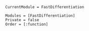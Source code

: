 ```@meta
CurrentModule = FastDifferentiation
```










[^c]: More rules may be added in future versions of FD to improve efficiency.



[^a]: See the [D* ](https://www.microsoft.com/en-us/research/publication/the-d-symbolic-differentiation-algorithm/) paper for an explanation of derivative graph factorization. 

[^d]: See the Lagrangian dynamics example in the [D* ](https://www.microsoft.com/en-us/research/publication/the-d-symbolic-differentiation-algorithm/) paper.
```@autodocs
Modules = [FastDifferentiation]
Private = false
Order = [:function]
```

